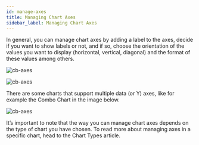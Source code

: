 ```yaml
---
id: manage-axes
title: Managing Chart Axes
sidebar_label: Managing Chart Axes
---
```


<div style={{textAlign: "justify"}}> 

In general, you can manage chart axes by adding a label to the axes, decide if you want to show labels or not, and if so, choose the orientation of the values you want to display (horizontal, vertical, diagonal) and the format of these values among others. 

![cb-axes](https://s3.amazonaws.com/cdn.qrvey.com/documentation_assets/partner-portal/qrvey-composer/chart-builder/manage-axes/manage-axe_2.png#thumbnail-40)

![cb-axes](https://s3.amazonaws.com/cdn.qrvey.com/documentation_assets/partner-portal/qrvey-composer/chart-builder/manage-axes/manage-axe_3.png#thumbnail-40)

There are some charts that support multiple data (or Y) axes, like for example the Combo Chart in the image below.

![cb-axes](https://s3.amazonaws.com/cdn.qrvey.com/documentation_assets/partner-portal/qrvey-composer/chart-builder/manage-axes/manage-axe_1.png#thumbnail)

It’s important to note that the way you can manage chart axes depends on the type of chart you have chosen. To read more about managing axes in a specific chart, head to the Chart Types article. 




</div>